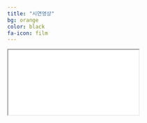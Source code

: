 ```yaml
---
title: "시연영상"
bg: orange
color: black
fa-icon: film
---
```




<div class="icontain"><iframe src="//www.youtube.com/embed/8yis7GzlXNM" allowfullscreen></iframe></div>
